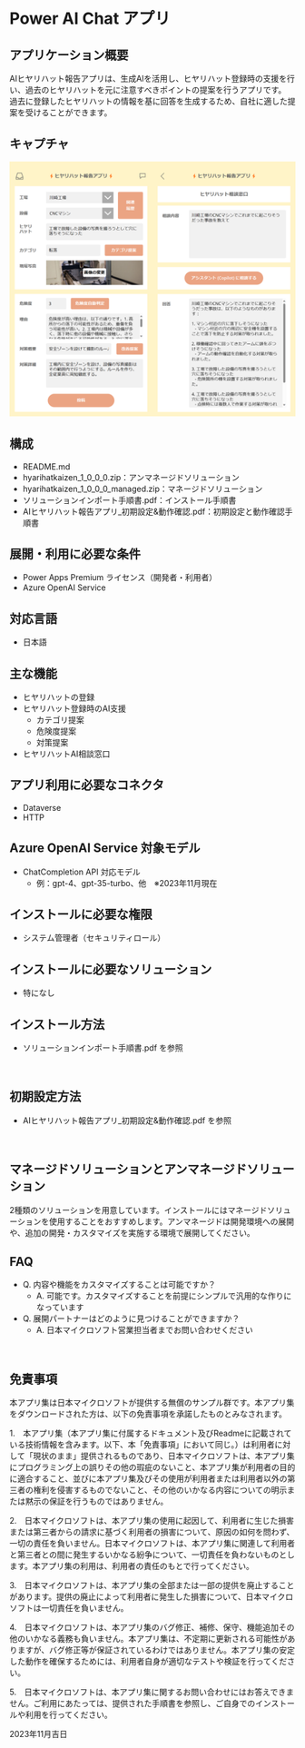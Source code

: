 # Power AI Chat アプリ

## アプリケーション概要
AIヒヤリハット報告アプリは、生成AIを活用し、ヒヤリハット登録時の支援を行い、過去のヒヤリハットを元に注意すべきポイントの提案を行うアプリです。
過去に登録したヒヤリハットの情報を基に回答を生成するため、自社に適した提案を受けることができます。

## キャプチャ
![キャプチャ](https://github.com/microsoft/PowerApps-Sample-Apps-Japan/blob/main/docs/AIHiyarihatApp.png?raw=true "キャプチャ")

## 構成
- README.md
- hyarihatkaizen_1_0_0_0.zip：アンマネージドソリューション
- hyarihatkaizen_1_0_0_0_managed.zip：マネージドソリューション
- ソリューションインポート手順書.pdf：インストール手順書
- AIヒヤリハット報告アプリ_初期設定&動作確認.pdf：初期設定と動作確認手順書

## 展開・利用に必要な条件
- Power Apps Premium ライセンス（開発者・利用者）
- Azure OpenAI Service

## 対応言語
- 日本語

## 主な機能
- ヒヤリハットの登録
- ヒヤリハット登録時のAI支援
    - カテゴリ提案
    - 危険度提案
    - 対策提案
- ヒヤリハットAI相談窓口

## アプリ利用に必要なコネクタ
- Dataverse
- HTTP

## Azure OpenAI Service 対象モデル
- ChatCompletion API 対応モデル
    - 例：gpt-4、gpt-35-turbo、他　※2023年11月現在

## インストールに必要な権限
- システム管理者（セキュリティロール）

## インストールに必要なソリューション
- 特になし

## インストール方法
- ソリューションインポート手順書.pdf を参照
<br>

## 初期設定方法
- AIヒヤリハット報告アプリ_初期設定&動作確認.pdf を参照
<br>

## マネージドソリューションとアンマネージドソリューション
2種類のソリューションを用意しています。インストールにはマネージドソリューションを使用することをおすすめします。アンマネージドは開発環境への展開や、追加の開発・カスタマイズを実施する環境で展開してください。
<br>

## FAQ
* Q. 内容や機能をカスタマイズすることは可能ですか？
    * A. 可能です。カスタマイズすることを前提にシンプルで汎用的な作りになっています
* Q. 展開パートナーはどのように見つけることができますか？
    * A. 日本マイクロソフト営業担当者までお問い合わせください
<br>

## 免責事項
本アプリ集は日本マイクロソフトが提供する無償のサンプル群です。本アプリ集をダウンロードされた方は、以下の免責事項を承諾したものとみなされます。

1.　本アプリ集（本アプリ集に付属するドキュメント及びReadmeに記載されている技術情報を含みます。以下、本「免責事項」において同じ。）は利用者に対して「現状のまま」提供されるものであり、日本マイクロソフトは、本アプリ集にプログラミング上の誤りその他の瑕疵のないこと、本アプリ集が利用者の目的に適合すること、並びに本アプリ集及びその使用が利用者または利用者以外の第三者の権利を侵害するものでないこと、その他のいかなる内容についての明示または黙示の保証を行うものではありません。

2.　日本マイクロソフトは、本アプリ集の使用に起因して、利用者に生じた損害または第三者からの請求に基づく利用者の損害について、原因の如何を問わず、一切の責任を負いません。日本マイクロソフトは、本アプリ集に関連して利用者と第三者との間に発生するいかなる紛争について、一切責任を負わないものとします。本アプリ集の利用は、利用者の責任のもとで行ってください。

3.　日本マイクロソフトは、本アプリ集の全部または一部の提供を廃止することがあります。提供の廃止によって利用者に発生した損害について、日本マイクロソフトは一切責任を負いません。

4.　日本マイクロソフトは、本アプリ集のバグ修正、補修、保守、機能追加その他のいかなる義務も負いません。本アプリ集は、不定期に更新される可能性がありますが、バグ修正等が保証されているわけではありません。本アプリ集の安定した動作を確保するためには、利用者自身が適切なテストや検証を行ってください。

5.　日本マイクロソフトは、本アプリ集に関するお問い合わせにはお答えできません。ご利用にあたっては、提供された手順書を参照し、ご自身でのインストールや利用を行ってください。

2023年11月吉日